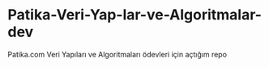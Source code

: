# Patika-Veri-Yap-lar-ve-Algoritmalar-dev
Patika.com Veri Yapıları ve Algoritmaları ödevleri için açtığım repo 
